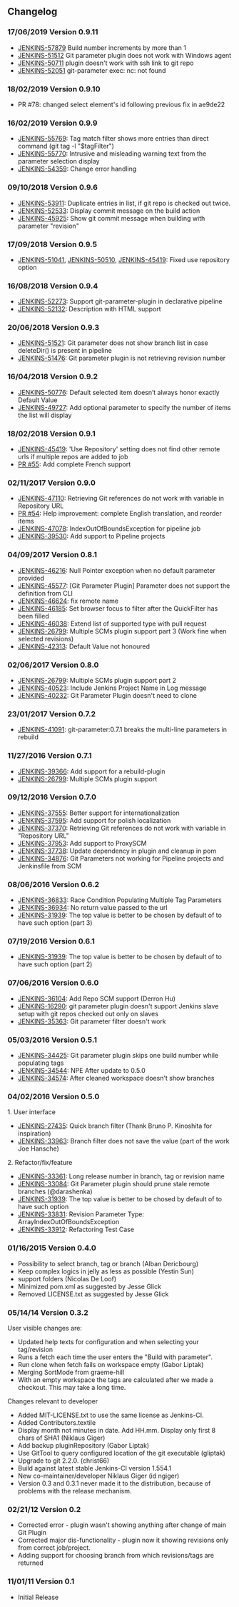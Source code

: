 ## Changelog

### 17/06/2019 Version 0.9.11

-   [JENKINS-57879](https://issues.jenkins-ci.org/browse/JENKINS-57879) Build number increments by more than 1
-   [JENKINS-51512](https://issues.jenkins-ci.org/browse/JENKINS-51512) Git parameter plugin does not work with Windows agent
-   [JENKINS-50711](https://issues.jenkins-ci.org/browse/JENKINS-50711) plugin doesn't work with ssh link to git repo
-   [JENKINS-52051](https://issues.jenkins-ci.org/browse/JENKINS-52051) git-parameter exec: nc: not found

### 18/02/2019 Version 0.9.10
* PR #78: changed select element's id following previous fix in ae9de22


### 16/02/2019 Version 0.9.9

-   [JENKINS-55769](https://issues.jenkins-ci.org/browse/JENKINS-55769): Tag
    match filter shows more entries than direct command (git tag -l
    "$tagFilter")
-   [JENKINS-55770](https://issues.jenkins-ci.org/browse/JENKINS-55770): Intrusive
    and misleading warning text from the parameter selection display
-   [JENKINS-54359](https://issues.jenkins-ci.org/browse/JENKINS-54359): Change
    error handling

### 09/10/2018 Version 0.9.6

-   [JENKINS-53911](https://issues.jenkins-ci.org/browse/JENKINS-53911): Duplicate
    entries in list, if git repo is checked out twice.
-   [JENKINS-52533](https://issues.jenkins-ci.org/browse/JENKINS-52533): Display
    commit message on the build action
-   [JENKINS-45925](https://issues.jenkins-ci.org/browse/JENKINS-45925): Show
    git commit message when building with parameter "revision"

### 17/09/2018 Version 0.9.5

-   [JENKINS-51041](https://issues.jenkins-ci.org/browse/JENKINS-51041), [JENKINS-50510](https://issues.jenkins-ci.org/browse/JENKINS-50510), [JENKINS-45419](https://issues.jenkins-ci.org/browse/JENKINS-45419): Fixed
    use repository option

### 16/08/2018 Version 0.9.4

-   [JENKINS-52273](https://issues.jenkins-ci.org/browse/JENKINS-52273): Support
    git-parameter-plugin in declarative pipeline
-   [JENKINS-52132](https://issues.jenkins-ci.org/browse/JENKINS-52132):
    Description with HTML support  

### 20/06/2018 Version 0.9.3

-   [JENKINS-51521](https://issues.jenkins-ci.org/browse/JENKINS-51521): Git
    parameter does not show branch list in case deleteDir() is present
    in pipeline
-   [JENKINS-51476](https://issues.jenkins-ci.org/browse/JENKINS-51476):
    Git parameter plugin is not retrieving revision number  

### 16/04/2018 Version 0.9.2

-   [JENKINS-50776](https://issues.jenkins-ci.org/browse/JENKINS-50776):
    Default selected item doesn’t always honor exactly Default Value
-   [JENKINS-49727](https://issues.jenkins-ci.org/browse/JENKINS-49727):
    Add optional parameter to specify the number of items the list will
    display 

### 18/02/2018 Version 0.9.1

-   [JENKINS-45419](https://issues.jenkins-ci.org/browse/JENKINS-45419): 'Use
    Repository' setting does not find other remote urls if multiple
    repos are added to job
-   [PR
    \#55](https://github.com/jenkinsci/git-parameter-plugin/pull/55): Add
    complete French support

### 02/11/2017 Version 0.9.0

-   [JENKINS-47110](https://issues.jenkins-ci.org/browse/JENKINS-47110 "View this issue"): Retrieving
    Git references do not work with variable in Repository URL
-   [PR
    \#54](https://github.com/jenkinsci/git-parameter-plugin/pull/54): Help
    improvement: complete English translation, and reorder items
-   [JENKINS-47078](https://issues.jenkins-ci.org/browse/JENKINS-47078 "View this issue"): IndexOutOfBoundsException
    for pipeline job
-   [JENKINS-39530](https://issues.jenkins-ci.org/browse/JENKINS-39530): Add
    support to Pipeline projects

### 04/09/2017 Version 0.8.1

-   [JENKINS-46216](https://issues.jenkins-ci.org/browse/JENKINS-46216 "View this issue"): Null
    Pointer exception when no default parameter provided
-   [JENKINS-45577](https://issues.jenkins-ci.org/browse/JENKINS-45577 "View this issue"): \[Git
    Parameter Plugin\] Parameter does not support the definition from
    CLI
-   [JENKINS-46624](https://issues.jenkins-ci.org/browse/JENKINS-46624 "View this issue"): fix
    remote name
-   [JENKINS-46185](https://issues.jenkins-ci.org/browse/JENKINS-46185): Set
    browser focus to filter after the QuickFilter has been filled
-   [JENKINS-46038](https://issues.jenkins-ci.org/browse/JENKINS-46038): Extend
    list of supported type with pull request
-   [JENKINS-26799](https://issues.jenkins-ci.org/browse/JENKINS-26799):
    Multiple SCMs plugin support part 3 (Work fine when selected
    revisions)
-   [JENKINS-42313](https://issues.jenkins-ci.org/browse/JENKINS-42313): Default
    Value not honoured

### 02/06/2017 Version 0.8.0

-   [JENKINS-26799](https://issues.jenkins-ci.org/browse/JENKINS-26799):
    Multiple SCMs plugin support part 2
-   [JENKINS-40523](https://issues.jenkins-ci.org/browse/JENKINS-40523):
    Include Jenkins Project Name in Log message
-   [JENKINS-40232](https://issues.jenkins-ci.org/browse/JENKINS-40232):
    Git Parameter Plugin doesn't need to clone

### 23/01/2017 Version 0.7.2

-   [JENKINS-41091](https://issues.jenkins-ci.org/browse/JENKINS-41091):
    git-parameter:0.7.1 breaks the multi-line parameters in rebuild

### 11/27/2016 Version 0.7.1

-   [JENKINS-39366](https://issues.jenkins-ci.org/browse/JENKINS-39366):
    Add support for a rebuild-plugin
-   [JENKINS-26799](https://issues.jenkins-ci.org/browse/JENKINS-26799):
    Multiple SCMs plugin support

### 09/12/2016 Version 0.7.0

-   [JENKINS-37555](https://issues.jenkins-ci.org/browse/JENKINS-37555):
    Better support for internationalization
-   [JENKINS-37595](https://issues.jenkins-ci.org/browse/JENKINS-37595):
    Add support for polish localization
-   [JENKINS-37370](https://issues.jenkins-ci.org/browse/JENKINS-37370):
    Retrieving Git references do not work with variable in "Repository
    URL"
-   [JENKINS-37953](https://issues.jenkins-ci.org/browse/JENKINS-37953):
    Add support to ProxySCM
-   [JENKINS-37738](https://issues.jenkins-ci.org/browse/JENKINS-37738):
    Update dependency in plugin and cleanup in pom
-   [JENKINS-34876](https://issues.jenkins-ci.org/browse/JENKINS-34876):
    Git Parameters not working for Pipeline projects and Jenkinsfile
    from SCM

### 08/06/2016 Version 0.6.2

-   [JENKINS-36833](https://issues.jenkins-ci.org/browse/JENKINS-36833):
    Race Condition Populating Multiple Tag Parameters
-   [JENKINS-36934](https://issues.jenkins-ci.org/browse/JENKINS-36934):
    No return value passed to the url
-   [JENKINS-31939](https://issues.jenkins-ci.org/browse/JENKINS-31939):
    The top value is better to be chosen by default of to have such
    option (part 3)

### 07/19/2016 Version 0.6.1

-   [JENKINS-31939](https://issues.jenkins-ci.org/browse/JENKINS-31939):
    The top value is better to be chosen by default of to have such
    option (part 2)

### 07/06/2016 Version 0.6.0

-   [JENKINS-36104](https://issues.jenkins-ci.org/browse/JENKINS-36104):
    Add Repo SCM support (Derron Hu)
-   [JENKINS-16290](https://issues.jenkins-ci.org/browse/JENKINS-16290):
    git parameter plugin doesn't support Jenkins slave setup with git
    repos checked out only on slaves
-   [JENKINS-35363](https://issues.jenkins-ci.org/browse/JENKINS-35363):
    Git parameter filter doesn't work

### 05/03/2016 Version 0.5.1

-   [JENKINS-34425](https://issues.jenkins-ci.org/browse/JENKINS-34425):
    Git parameter plugin skips one build number while populating tags
-   [JENKINS-34544](https://issues.jenkins-ci.org/browse/JENKINS-34544):
    NPE After update to 0.5.0
-   [JENKINS-34574](https://issues.jenkins-ci.org/browse/JENKINS-34574):
    After cleaned workspace doesn't show branches

### 04/02/2016 Version 0.5.0

1\. User interface

-   [JENKINS-27435](https://issues.jenkins-ci.org/browse/JENKINS-27435):
    Quick branch filter (Thank Bruno P. Kinoshita for inspiration)
-   [JENKINS-33963](https://issues.jenkins-ci.org/browse/JENKINS-33963):
    Branch filter does not save the value (part of the work Joe Hansche)

2\. Refactor/fix/feature

-   [JENKINS-33361](https://issues.jenkins-ci.org/browse/JENKINS-33361):
    Long release number in branch, tag or revision name
-   [JENKINS-33084](https://issues.jenkins-ci.org/browse/JENKINS-33084):
    Git Parameter plugin should prune stale remote
    branches (@darashenka)
-   [JENKINS-31939](https://issues.jenkins-ci.org/browse/JENKINS-31939):
    The top value is better to be chosed by default of to have such
    option
-   [JENKINS-33831](https://issues.jenkins-ci.org/browse/JENKINS-33831):
    Revision Parameter Type: ArrayIndexOutOfBoundsException
-   [JENKINS-33912](https://issues.jenkins-ci.org/browse/JENKINS-33912):
    Refactoring Test Case

### 01/16/2015 Version 0.4.0

-   Possibility to select branch, tag or branch (Alban Dericbourg)
-   Keep complex logics in jelly as less as possible (Yestin Sun)
-   support folders (Nicolas De Loof)
-   Minimized pom.xml as suggested by Jesse Glick
-   Removed LICENSE.txt as suggested by Jesse Glick

### 05/14/14 Version 0.3.2

User visible changes are:

-   Updated help texts for configuration and when selecting your
    tag/revision
-   Runs a fetch each time the user enters the "Build with parameter".
-   Run clone when fetch fails on workspace empty (Gabor Liptak)
-   Merging SortMode from graeme-hill
-   With an empty workspace the tags are calculated after we made a
    checkout. This may take a long time.

Changes relevant to developer

-   Added MIT-LICENSE.txt to use the same license as Jenkins-CI.
-   Added Contributors.textile
-   Display month not minutes in date. Add HH.mm. Display only first 8
    chars of SHA1 (Niklaus Giger)
-   Add backup pluginRepository (Gabor Liptak)
-   Use GitTool to query configured location of the git executable
    (gliptak)
-   Upgrade to git 2.2.0. (christ66)
-   Build against latest stable Jenkins-CI version 1.554.1
-   New co-maintainer/developer Niklaus Giger (id ngiger)
-   Version 0.3 and 0.3.1 never made it to the distribution, because of
    problems with the release mechanism.

### 02/21/12 Version 0.2

-   Corrected error - plugin wasn't showing anything after change of
    main Git Plugin
-   Corrected major dis-functionality - plugin now it showing revisions
    only from correct job/project.
-   Adding support for choosing branch from which revisions/tags are
    returned

### 11/01/11 Version 0.1

-   Initial Release
